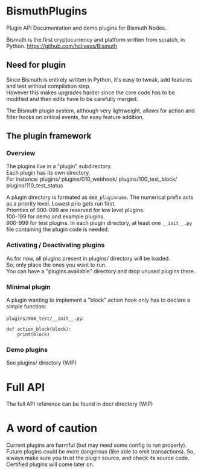 # BismuthPlugins
Plugin API Documentation and demo plugins for Bismuth Nodes.

Bismuth is the first cryptocurrency and platform written from scratch, in Python.
https://github.com/hclivess/Bismuth

## Need for plugin

Since Bismuth is entirely written in Python, it's easy to tweak, add features and test without compilation step.  
However this makes upgrades harder since the core code has to be modified and then edits have to be carefully merged.

The Bismuth plugin system, although very lightweight, allows for action and filter hooks on critical events, for easy feature addition.


## The plugin framework 

### Overview

The plugins live in a "plugin" subdirectory.  
Each plugin has its own directory.  
For instance:
plugins/
plugins/010_webhook/
plugins/100_test_block/
plugins/110_test_status

A plugin directory is formated as `000_pluginname`. The numerical prefix acts as a priority level. Lowest prio gets run first.  
Priorities of 000-099 are reserved for low level plugins.  
100-199 for demo and example plugins.  
900-999 for test plugins.
In each plugin directory, at least one `__init__.py` file containing the plugin code is needed.

### Activating / Deactivating plugins

As for now, all plugins present in plugins/ directory will be loaded.  
So, only place the ones you want to run.  
You can have a "plugins.available" directory and drop unused plugins there.

### Minimal plugin

A plugin wanting to implement a "block" action hook only has to declare a simple function:

`plugins/900_test/__init__.py`:
```
def action_block(block):
    print(block)
``` 

### Demo plugins

See plugins/ directory (WIP)

# Full API

The full API reference can be found in doc/ directory (WIP)

# A word of caution

Current plugins are harmful (but may need some config to run properly).  
Future plugins could be more dangerous (like able to emit transactions). So, always make sure you trust the plugin source, and check its source code.  
Certified plugins will come later on.
